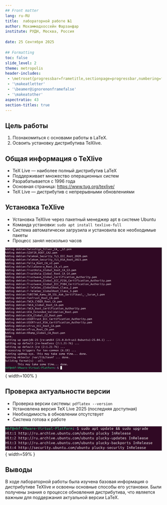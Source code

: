 ```yaml
---
## Front matter
lang: ru-RU
title:  лабораторной работе №1
author: Мохаммадхоссейн Фарзанфар
institute: РУДН, Москва, Россия

date: 25 Сентября 2025

## Formatting
toc: false
slide_level: 2
theme: metropolis
header-includes: 
 - \metroset{progressbar=frametitle,sectionpage=progressbar,numbering=fraction}
 - '\makeatletter'
 - '\beamer@ignorenonframefalse'
 - '\makeatother'
aspectratio: 43
section-titles: true
---
```


## Цель работы

1. Познакомиться с основами работы в LaTeX.
2. Освоить установку дистрибутива TeXlive.

## Общая информация о TeXlive

- TeX Live — наиболее полный дистрибутив LaTeX
- Поддерживает множество операционных систем
- Разрабатывается с 1996 года
- Основная страница: https://www.tug.org/texlive/
- TeX Live — дистрибутив с непрерывными обновлениями

## Установка TeXlive

- Установка TeXlive через пакетный менеджер apt в системе Ubuntu
- Команда установки: `sudo apt install texlive-full`
- Система автоматически загрузила и установила все необходимые пакеты
- Процесс занял несколько часов

![Процесс установки TeXlive](image01/image_1.jpg){ width=100% }

## Проверка актуальности версии

- Проверка версии системы: `pdflatex --version`
- Установлена версия TeX Live 2025 (последняя доступная)
- Необходимость в обновлении отсутствует
- Система готова к работе

![Проверка актуальности версии TeXlive](image01/image_2.jpg){ width=59% }


## Выводы

В ходе лабораторной работы была изучена базовая информация о дистрибутиве TeXlive и освоены основные способы его установки. Были получены знания о процессе обновления дистрибутива, что является важным для поддержания актуальной версии LaTeX.
